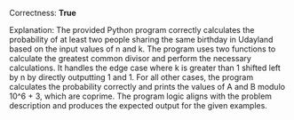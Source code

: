 Correctness: **True**

Explanation: The provided Python program correctly calculates the probability of at least two people sharing the same birthday in Udayland based on the input values of n and k. The program uses two functions to calculate the greatest common divisor and perform the necessary calculations. It handles the edge case where k is greater than 1 shifted left by n by directly outputting 1 and 1. For all other cases, the program calculates the probability correctly and prints the values of A and B modulo 10^6 + 3, which are coprime. The program logic aligns with the problem description and produces the expected output for the given examples.
